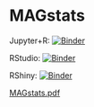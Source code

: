 # MAGstats

Jupyter+R: [![Binder](http://mybinder.org/badge_logo.svg)](https://beta.mybinder.org/v2/gh/housw/MAGstats-binder/master?filepath=index.ipynb)

RStudio: [![Binder](http://mybinder.org/badge.svg)](http://beta.mybinder.org/v2/gh/housw/MAGstats-binder/master?urlpath=rstudio)

RShiny: [![Binder](http://mybinder.org/badge_logo.svg)](http://beta.mybinder.org/v2/gh/housw/MAGstats-binder/master?urlpath=shiny/bus-dashboard/)


[MAGstats.pdf](https://github.com/housw/MAGstats-binder/blob/master/MAGstats.pdf)
